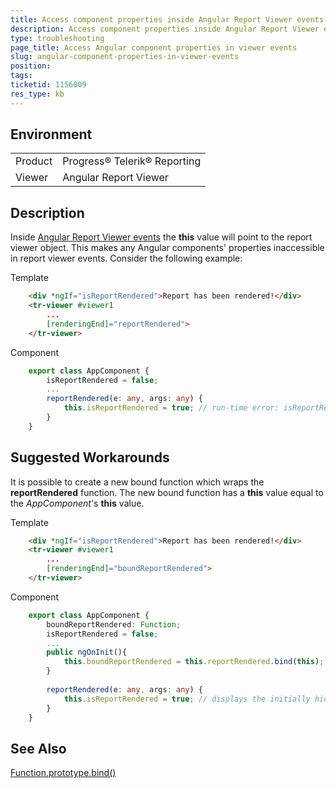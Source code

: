 ```yaml
---
title: Access component properties inside Angular Report Viewer events
description: Access component properties inside Angular Report Viewer events using this
type: troubleshooting
page_title: Access Angular component properties in viewer events
slug: angular-component-properties-in-viewer-events
position: 
tags: 
ticketid: 1156009
res_type: kb
---
```


## Environment
<table>
	<tr>
		<td>Product</td>
		<td>Progress® Telerik® Reporting</td>
	</tr>
	<tr>
		<td>Viewer</td>
		<td>Angular Report Viewer</td>
	</tr>
</table>


## Description
Inside [Angular Report Viewer events](https://testdocs.telerik.com/reporting/angular-report-viewer-event-binding) the **this** value will point to the report viewer object.
This makes any Angular components' properties inaccessible in report viewer events. Consider the following example:

Template
```HTML
	<div *ngIf="isReportRendered">Report has been rendered!</div>
	<tr-viewer #viewer1
		...
		[renderingEnd]="reportRendered">
	</tr-viewer>
```

Component
```TypeScript
	export class AppComponent {
		isReportRendered = false;
		...
		reportRendered(e: any, args: any) {
			this.isReportRendered = true; // run-time error: isReportRendered is undefined here
		}
	}
```



## Suggested Workarounds
It is possible to create a new bound function which wraps the **reportRendered** function.
The new bound function has a **this** value equal to the *AppComponent*'s **this** value.

Template
```HTML
	<div *ngIf="isReportRendered">Report has been rendered!</div>
	<tr-viewer #viewer1
		...
		[renderingEnd]="boundReportRendered">
	</tr-viewer>
```

Component
```TypeScript
	export class AppComponent {
		boundReportRendered: Function;
		isReportRendered = false;
		...
		public ngOnInit(){
			this.boundReportRendered = this.reportRendered.bind(this);
		}
		
		reportRendered(e: any, args: any) {
			this.isReportRendered = true; // displays the initially hidden div element
		}
	}
```

## See Also
[Function.prototype.bind()](https://developer.mozilla.org/en-US/docs/Web/JavaScript/Reference/Global_objects/Function/bind)